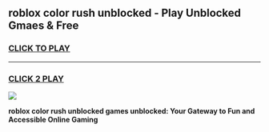 
## roblox color rush unblocked - Play Unblocked Gmaes & Free
<h3>
<a href="https://news.freeplayer.one?title=roblox_color_rush_unblocked&ref=16F">CLICK TO PLAY</a></h3>
<hr>

<h3>
<a href="https://news.freeplayer.one?title=roblox_color_rush_unblocked&ref=16F">CLICK 2 PLAY</a>
  
</h3>

<a href="https://news.freeplayer.one?title=roblox_color_rush_unblocked&ref=16F/"><img src="https://clearcache.store/games.png"></a>


**roblox color rush unblocked games unblocked: Your Gateway to Fun and Accessible Online Gaming**
